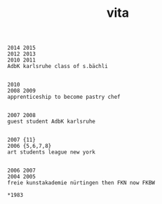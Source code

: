 ﻿---
title: vita
---

    2014 2015 
    2012 2013
    2010 2011
    AdbK karlsruhe class of s.bächli


    2010 
    2008 2009
    apprenticeship to become pastry chef


    2007 2008 
    guest student AdbK karlsruhe


    2007 {11}
    2006 {5,6,7,8} 
    art students league new york


    2006 2007
    2004 2005
    freie kunstakademie nürtingen then FKN now FKBW

    *1983
